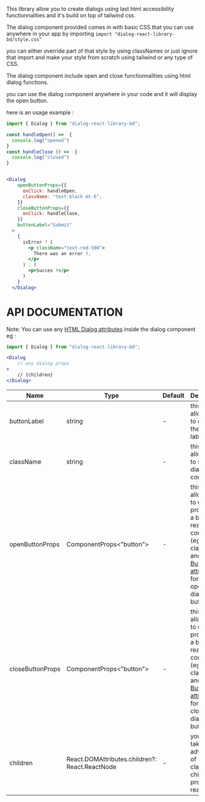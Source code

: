 This library allow you to create dialogs using last html accessibility functionnalities and it's build on top of tailwind css.

The dialog component provided comes in with basic CSS that you can use anywhere in your app by importing ```import "dialog-react-library-bd/style.css"```

you can either override part of that style by using classNames or just ignore that import and make your style from scratch using tailwind or any type of CSS.

The dialog component include open and close functionnalities using html dialog functions.

you can use the dialog component anywhere in your code and it will display the open button.

here is an usage example : 

``` jsx
import { Dialog } from "dialog-react-library-bd";

const handleOpen() =>  {
  console.log("opened")
}
const handleClose () =>  {
  console.log("closed")
}


<Dialog
    openButtonProps={{
      onClick: handleOpen,
      className: "text-black mt-6",
    }}
    closeButtonProps={{
      onClick: handleClose,
    }}
    buttonLabel="Submit"
  >
    {
      isError ? (
        <p className="text-red-500">
          There was an error !.
        </p>
      ) : (
        <p>Succes !</p>
      )
    }
  </Dialog>
```

# API DOCUMENTATION
Note: You can use any [HTML Dialog attributes](https://developer.mozilla.org/en-US/docs/Web/HTML/Element/dialog) inside the dialog component eg : 
``` jsx
import { Dialog } from "dialog-react-library-bd";

<Dialog   
    // any dialog props
>
    // {children}
</Dialog>

```

| Name            | Type    | Default | Description                                                                                 |
|-----------------|---------|---------|---------------------------------------------------------------------------------------------|
| buttonLabel    | string  | -       | this prop allows you to display the button label |
| className       | string    | -   | this prop allows you to style the dialog component |
| openButtonProps | ComponentProps<"button">  | -   | this prop allows you to use all props from a button react component (eg: className) and [HTML Button attributes](https://developer.mozilla.org/en-US/docs/Web/HTML/Element/button) for the opening dialog button |
| closeButtonProps | ComponentProps<"button">  | -   | this prop allows you to use all props from a button react component (eg: className) and [HTML Button attributes](https://developer.mozilla.org/en-US/docs/Web/HTML/Element/button) for the closing dialog button |
| children | React.DOMAttributes<HTMLDialogElement>.children?: React.ReactNode  | -   | you can take advantage of the classic children prop from react |

